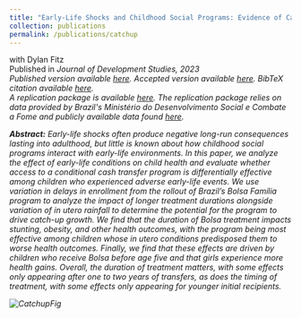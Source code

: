 ```yaml
---
title: "Early-Life Shocks and Childhood Social Programs: Evidence of Catch-Up in Brazil"
collection: publications
permalink: /publications/catchup
---
```

with Dylan Fitz<br>
Published in <i>Journal of Development Studies<i>, 2023<br>
Published version available [here](https://www.tandfonline.com/doi/full/10.1080/00220388.2023.2250131). Accepted version available [here](http://rileyleague.github.io/files/catchup_leaguefitz.pdf). BibTeX citation available [here](http://rileyleague.github.io/bibfiles/league2023early.md).<br>
A replication package is available [here](https://www.dropbox.com/scl/fi/4m0jf1stlyys4hps7svc3/catchup_code.zip?rlkey=ua4cxybk6wx6fuc8grb9t9a80&dl=0). The replication package relies on data provided by Brazil's Ministério do Desenvolvimento Social e Combate a Fome and publicly available data found [here](https://www.dropbox.com/s/ujak7evtavphnv8/MunicipalRainfall.zip?dl=0).

**Abstract:** Early-life shocks often produce negative long-run consequences lasting into adulthood, but little is known about how childhood social programs interact with early-life environments. In this paper, we analyze the effect of early-life conditions on child health and evaluate whether access to a conditional cash transfer program is differentially effective among children who experienced adverse early-life events. We use variation in delays in enrollment from the rollout of Brazil’s Bolsa Família program to analyze the impact of longer treatment durations alongside variation of in utero rainfall to determine the potential for the program to drive catch-up growth. We find that the duration of Bolsa treatment impacts stunting, obesity, and other health outcomes, with the program being most effective among children whose in utero conditions predisposed them to worse health outcomes. Finally, we find that these effects are driven by children who receive Bolsa before age five and that girls experience more health gains. Overall, the duration of treatment matters, with some effects only appearing after one to two years of transfers, as does the timing of treatment, with some effects only appearing for younger initial recipients.

![CatchupFig](https://rileyleague.github.io/images/Bolsa_stunted.png)
